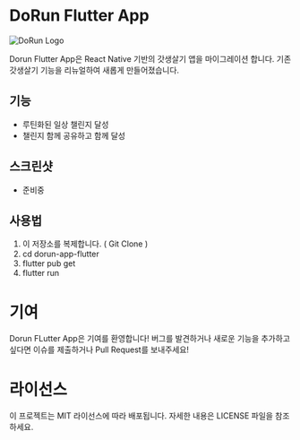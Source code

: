 # DoRun Flutter App

![DoRun Logo](https://github.com/DoRun-DoRun/dorun-app-flutter/blob/main/assets/images/logo.png?raw=true)

Dorun Flutter App은 React Native 기반의 갓생살기 앱을 마이그레이션 합니다.
기존 갓생살기 기능을 리뉴얼하여 새롭게 만들어졌습니다.

## 기능

- 루틴화된 일상 챌린지 달성
- 챌린지 함께 공유하고 함께 달성

## 스크린샷

- 준비중

## 사용법

1. 이 저장소를 복제합니다. ( Git Clone )
2. cd dorun-app-flutter
3. flutter pub get
4. flutter run

# 기여
Dorun FLutter App은 기여를 환영합니다! 버그를 발견하거나 새로운 기능을 추가하고 싶다면 이슈를 제출하거나 Pull Request를 보내주세요!

# 라이선스
이 프로젝트는 MIT 라이선스에 따라 배포됩니다. 자세한 내용은 LICENSE 파일을 참조하세요.
